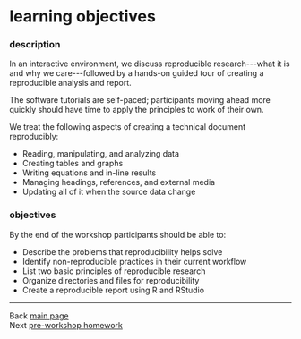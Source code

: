 # learning objectives

### description 

In an interactive environment, we discuss reproducible research---what it is and why we care---followed by a hands-on guided tour of creating a reproducible analysis and report. 

The software tutorials are self-paced; participants moving ahead more quickly should have time to apply the principles to work of their own. 

We treat the following aspects of creating a technical document reproducibly: 

- Reading, manipulating, and analyzing data 
- Creating tables and graphs 
- Writing equations and in-line results 
- Managing headings, references, and external media 
- Updating all of it when the source data change

###  objectives 

By the end of the workshop participants should be able to: 

- Describe the problems that reproducibility helps solve 
- Identify non-reproducible practices in their current workflow 
- List two basic principles of reproducible research 
- Organize directories and files for reproducibility 
- Create a reproducible report using R and RStudio


---
Back [main page](../index.html)<br>
Next [pre-workshop homework](102_pre-hw.html)


